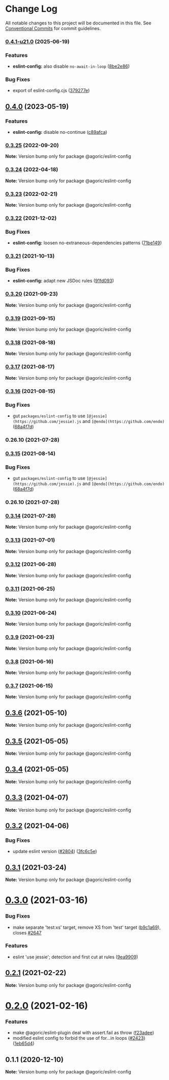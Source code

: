 # Change Log

All notable changes to this project will be documented in this file.
See [Conventional Commits](https://conventionalcommits.org) for commit guidelines.

### [0.4.1-u21.0](https://github.com/Agoric/agoric-sdk/compare/@agoric/eslint-config@0.4.0...@agoric/eslint-config@0.4.1-u21.0) (2025-06-19)


### Features

* **eslint-config:** also disable `no-await-in-loop` ([8be2e86](https://github.com/Agoric/agoric-sdk/commit/8be2e86372ba9c866d7981b4c7789a834ae9e10c))


### Bug Fixes

* export of eslint-config.cjs ([379277e](https://github.com/Agoric/agoric-sdk/commit/379277e777f6c69c1f23ed9aa7dc04d4c25a8b8d))



## [0.4.0](https://github.com/Agoric/agoric-sdk/compare/@agoric/eslint-config@0.3.25...@agoric/eslint-config@0.4.0) (2023-05-19)


### Features

* **eslint-config:** disable no-continue ([c89afca](https://github.com/Agoric/agoric-sdk/commit/c89afca17dbb6a750a1caa12a0daff91138d475b))



### [0.3.25](https://github.com/Agoric/agoric-sdk/compare/@agoric/eslint-config@0.3.24...@agoric/eslint-config@0.3.25) (2022-09-20)

**Note:** Version bump only for package @agoric/eslint-config





### [0.3.24](https://github.com/Agoric/agoric-sdk/compare/@agoric/eslint-config@0.3.23...@agoric/eslint-config@0.3.24) (2022-04-18)

**Note:** Version bump only for package @agoric/eslint-config





### [0.3.23](https://github.com/Agoric/agoric-sdk/compare/@agoric/eslint-config@0.3.22...@agoric/eslint-config@0.3.23) (2022-02-21)

**Note:** Version bump only for package @agoric/eslint-config





### [0.3.22](https://github.com/Agoric/agoric-sdk/compare/@agoric/eslint-config@0.3.21...@agoric/eslint-config@0.3.22) (2021-12-02)


### Bug Fixes

* **eslint-config:** loosen no-extraneous-dependencies patterns ([71be149](https://github.com/Agoric/agoric-sdk/commit/71be149522823ec41900bcf96a0b39f75b38bfd9))



### [0.3.21](https://github.com/Agoric/agoric-sdk/compare/@agoric/eslint-config@0.3.20...@agoric/eslint-config@0.3.21) (2021-10-13)


### Bug Fixes

* **eslint-config:** adapt new JSDoc rules ([91fd093](https://github.com/Agoric/agoric-sdk/commit/91fd093bf95f80e19cde520c920b89c50dbf9782))



### [0.3.20](https://github.com/Agoric/agoric-sdk/compare/@agoric/eslint-config@0.3.19...@agoric/eslint-config@0.3.20) (2021-09-23)

**Note:** Version bump only for package @agoric/eslint-config





### [0.3.19](https://github.com/Agoric/agoric-sdk/compare/@agoric/eslint-config@0.3.18...@agoric/eslint-config@0.3.19) (2021-09-15)

**Note:** Version bump only for package @agoric/eslint-config





### [0.3.18](https://github.com/Agoric/agoric-sdk/compare/@agoric/eslint-config@0.3.17...@agoric/eslint-config@0.3.18) (2021-08-18)

**Note:** Version bump only for package @agoric/eslint-config





### [0.3.17](https://github.com/Agoric/agoric-sdk/compare/@agoric/eslint-config@0.3.16...@agoric/eslint-config@0.3.17) (2021-08-17)

**Note:** Version bump only for package @agoric/eslint-config





### [0.3.16](https://github.com/Agoric/agoric-sdk/compare/@agoric/eslint-config@0.3.13...@agoric/eslint-config@0.3.16) (2021-08-15)


### Bug Fixes

* gut `packages/eslint-config` to use `[@jessie](https://github.com/jessie).js` and `[@endo](https://github.com/endo)` ([68a4f7d](https://github.com/Agoric/agoric-sdk/commit/68a4f7d8cbc70bc3d87f7581c7235f8730c32709))

### 0.26.10 (2021-07-28)



### [0.3.15](https://github.com/Agoric/agoric-sdk/compare/@agoric/eslint-config@0.3.13...@agoric/eslint-config@0.3.15) (2021-08-14)


### Bug Fixes

* gut `packages/eslint-config` to use `[@jessie](https://github.com/jessie).js` and `[@endo](https://github.com/endo)` ([68a4f7d](https://github.com/Agoric/agoric-sdk/commit/68a4f7d8cbc70bc3d87f7581c7235f8730c32709))

### 0.26.10 (2021-07-28)



### [0.3.14](https://github.com/Agoric/agoric-sdk/compare/@agoric/eslint-config@0.3.13...@agoric/eslint-config@0.3.14) (2021-07-28)

**Note:** Version bump only for package @agoric/eslint-config





### [0.3.13](https://github.com/Agoric/agoric-sdk/compare/@agoric/eslint-config@0.3.12...@agoric/eslint-config@0.3.13) (2021-07-01)

**Note:** Version bump only for package @agoric/eslint-config





### [0.3.12](https://github.com/Agoric/agoric-sdk/compare/@agoric/eslint-config@0.3.11...@agoric/eslint-config@0.3.12) (2021-06-28)

**Note:** Version bump only for package @agoric/eslint-config





### [0.3.11](https://github.com/Agoric/agoric-sdk/compare/@agoric/eslint-config@0.3.10...@agoric/eslint-config@0.3.11) (2021-06-25)

**Note:** Version bump only for package @agoric/eslint-config





### [0.3.10](https://github.com/Agoric/agoric-sdk/compare/@agoric/eslint-config@0.3.9...@agoric/eslint-config@0.3.10) (2021-06-24)

**Note:** Version bump only for package @agoric/eslint-config





### [0.3.9](https://github.com/Agoric/agoric-sdk/compare/@agoric/eslint-config@0.3.8...@agoric/eslint-config@0.3.9) (2021-06-23)

**Note:** Version bump only for package @agoric/eslint-config





### [0.3.8](https://github.com/Agoric/agoric-sdk/compare/@agoric/eslint-config@0.3.7...@agoric/eslint-config@0.3.8) (2021-06-16)

**Note:** Version bump only for package @agoric/eslint-config





### [0.3.7](https://github.com/Agoric/agoric-sdk/compare/@agoric/eslint-config@0.3.6...@agoric/eslint-config@0.3.7) (2021-06-15)

**Note:** Version bump only for package @agoric/eslint-config





## [0.3.6](https://github.com/Agoric/agoric-sdk/compare/@agoric/eslint-config@0.3.5...@agoric/eslint-config@0.3.6) (2021-05-10)

**Note:** Version bump only for package @agoric/eslint-config





## [0.3.5](https://github.com/Agoric/agoric-sdk/compare/@agoric/eslint-config@0.3.4...@agoric/eslint-config@0.3.5) (2021-05-05)

**Note:** Version bump only for package @agoric/eslint-config





## [0.3.4](https://github.com/Agoric/agoric-sdk/compare/@agoric/eslint-config@0.3.3...@agoric/eslint-config@0.3.4) (2021-05-05)

**Note:** Version bump only for package @agoric/eslint-config





## [0.3.3](https://github.com/Agoric/agoric-sdk/compare/@agoric/eslint-config@0.3.2...@agoric/eslint-config@0.3.3) (2021-04-07)

**Note:** Version bump only for package @agoric/eslint-config





## [0.3.2](https://github.com/Agoric/agoric-sdk/compare/@agoric/eslint-config@0.3.1...@agoric/eslint-config@0.3.2) (2021-04-06)


### Bug Fixes

* update eslint version ([#2804](https://github.com/Agoric/agoric-sdk/issues/2804)) ([3fc6c5e](https://github.com/Agoric/agoric-sdk/commit/3fc6c5e593f7cdcf5f908365c29cc469e309229d))





## [0.3.1](https://github.com/Agoric/agoric-sdk/compare/@agoric/eslint-config@0.3.0...@agoric/eslint-config@0.3.1) (2021-03-24)

**Note:** Version bump only for package @agoric/eslint-config





# [0.3.0](https://github.com/Agoric/agoric-sdk/compare/@agoric/eslint-config@0.2.1...@agoric/eslint-config@0.3.0) (2021-03-16)


### Bug Fixes

* make separate 'test:xs' target, remove XS from 'test' target ([b9c1a69](https://github.com/Agoric/agoric-sdk/commit/b9c1a6987093fc8e09e8aba7acd2a1618413bac8)), closes [#2647](https://github.com/Agoric/agoric-sdk/issues/2647)


### Features

* eslint 'use jessie'; detection and first cut at rules ([9ea9909](https://github.com/Agoric/agoric-sdk/commit/9ea99097336ade6bb5645b06a1714e38c7185864))





## [0.2.1](https://github.com/Agoric/agoric-sdk/compare/@agoric/eslint-config@0.2.0...@agoric/eslint-config@0.2.1) (2021-02-22)

**Note:** Version bump only for package @agoric/eslint-config





# [0.2.0](https://github.com/Agoric/agoric-sdk/compare/@agoric/eslint-config@0.1.1...@agoric/eslint-config@0.2.0) (2021-02-16)


### Features

* make @agoric/eslint-plugin deal with assert.fail as throw ([f23adee](https://github.com/Agoric/agoric-sdk/commit/f23adee512aec50788d9c9efed1cea9d774dfe8f))
* modified eslint config to forbid the use of for...in loops ([#2423](https://github.com/Agoric/agoric-sdk/issues/2423)) ([1eb65d4](https://github.com/Agoric/agoric-sdk/commit/1eb65d4af52a40e229ec1eefaff0200d3ab6aba0))





## 0.1.1 (2020-12-10)

**Note:** Version bump only for package @agoric/eslint-config
